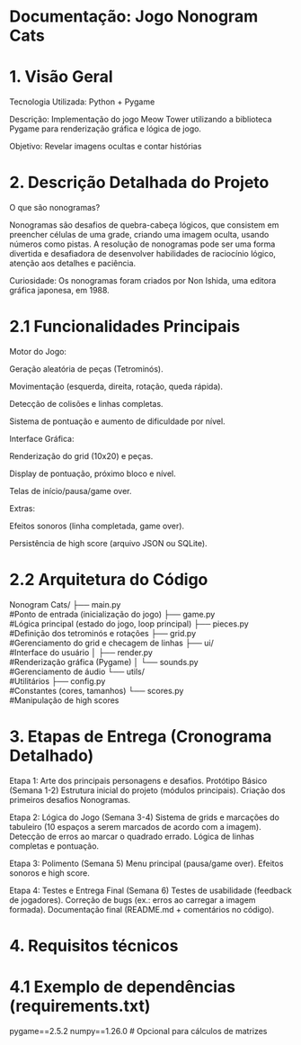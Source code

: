 # Documentação: Jogo Nonogram Cats

# 1. Visão Geral
Tecnologia Utilizada: Python + Pygame

Descrição: Implementação do jogo Meow Tower utilizando a biblioteca Pygame para renderização gráfica e lógica de jogo.

Objetivo: Revelar imagens ocultas e contar histórias 

# 2. Descrição Detalhada do Projeto

O que são nonogramas?

Nonogramas são desafios de quebra-cabeça lógicos, que consistem em preencher células de uma grade, criando uma imagem oculta, usando números como pistas. A resolução de nonogramas pode ser uma forma divertida e desafiadora de desenvolver habilidades de raciocínio lógico, atenção aos detalhes e paciência. 

Curiosidade: Os nonogramas foram criados por Non Ishida, uma editora gráfica japonesa, em 1988. 

# 2.1 Funcionalidades Principais
Motor do Jogo:

Geração aleatória de peças (Tetrominós).

Movimentação (esquerda, direita, rotação, queda rápida).

Detecção de colisões e linhas completas.

Sistema de pontuação e aumento de dificuldade por nível.

Interface Gráfica:

Renderização do grid (10x20) e peças.

Display de pontuação, próximo bloco e nível.

Telas de início/pausa/game over.

Extras:

Efeitos sonoros (linha completada, game over).

Persistência de high score (arquivo JSON ou SQLite).

# 2.2 Arquitetura do Código

Nonogram Cats/
├── main.py            
#Ponto de entrada (inicialização do jogo)
├── game.py            
#Lógica principal (estado do jogo, loop principal)
├── pieces.py          
#Definição dos tetrominós e rotações
├── grid.py            
#Gerenciamento do grid e checagem de linhas
├── ui/               
#Interface do usuário
│   ├── render.py      
#Renderização gráfica (Pygame)
│   └── sounds.py      
#Gerenciamento de áudio
└── utils/             
#Utilitários
├── config.py      
#Constantes (cores, tamanhos)
└── scores.py      
#Manipulação de high scores
    
# 3. Etapas de Entrega (Cronograma Detalhado)

Etapa 1: 
Arte dos principais personagens e desafios.
Protótipo Básico (Semana 1-2)
Estrutura inicial do projeto (módulos principais).
Criação dos primeiros desafios Nonogramas.


Etapa 2: 
Lógica do Jogo (Semana 3-4)
Sistema de grids e marcações do tabuleiro (10 espaços a serem marcados de acordo com a imagem).
Detecção de erros ao marcar o quadrado errado.
Lógica de linhas completas e pontuação.

Etapa 3: 
Polimento (Semana 5)
Menu principal (pausa/game over).
Efeitos sonoros e high score.

Etapa 4: 
Testes e Entrega Final (Semana 6)
Testes de usabilidade (feedback de jogadores).
Correção de bugs (ex.: erros ao carregar a imagem formada).
Documentação final (README.md + comentários no código).

# 4. Requisitos técnicos
  # 4.1 Exemplo de dependências (requirements.txt)
pygame==2.5.2
numpy==1.26.0  # Opcional para cálculos de matrizes
